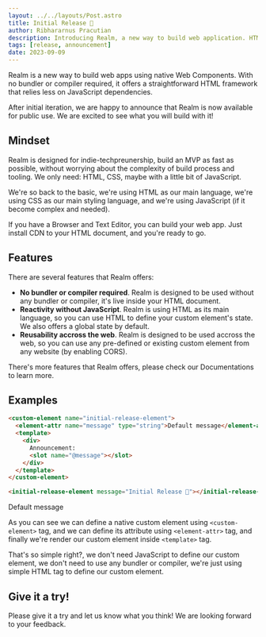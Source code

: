 ```yaml
---
layout: ../../layouts/Post.astro
title: Initial Release 🎉
author: Ribhararnus Pracutian
description: Introducing Realm, a new way to build web application. HTML Framework for building MVP.
tags: [release, announcement]
date: 2023-09-09
---
```


Realm is a new way to build web apps using native Web Components. With no bundler or compiler required, it offers a straightforward HTML framework that relies less on JavaScript dependencies.

After initial iteration, we are happy to announce that Realm is now available for public use. We are excited to see what you will build with it!

## Mindset

Realm is designed for indie-techpreunership, build an MVP as fast as possible, without worrying about the complexity of build process and tooling. We only need: HTML, CSS, maybe with a little bit of JavaScript.

We're so back to the basic, we're using HTML as our main language, we're using CSS as our main styling language, and we're using JavaScript (if it become complex and needed).

If you have a Browser and Text Editor, you can build your web app. Just install CDN to your HTML document, and you're ready to go.

## Features

There are several features that Realm offers:

- **No bundler or compiler required**. Realm is designed to be used without any bundler or compiler, it's live inside your HTML document.
- **Reactivity without JavaScript**. Realm is using HTML as its main language, so you can use HTML to define your custom element's state. We also offers a global state by default.
- **Reusability accross the web**. Realm is designed to be used accross the web, so you can use any pre-defined or existing custom element from any website (by enabling CORS).

There's more features that Realm offers, please check our <anchor-link href="https://realm.codes/docs">Documentations</anchor-link> to learn more.

## Examples

```html
<custom-element name="initial-release-element">
  <element-attr name="message" type="string">Default message</element-attr>
  <template>
    <div>
      Announcement:
      <slot name="@message"></slot>
    </div>
  </template>
</custom-element>

<initial-release-element message="Initial Release 🎉"></initial-release-element>
```

<custom-element name="initial-release-element">
  <element-attr name="message" type="string">Default message</element-attr>
  <template>
    <div>Announcement: <slot name="@message"></slot></div>
  </template>
</custom-element>

<realm-demo>
  <initial-release-element message="Initial Release 🎉"></initial-release-element>
</realm-demo>

As you can see we can define a native custom element using `<custom-element>` tag, and we can define its attribute using `<element-attr>` tag, and finally we're render our custom element inside `<template>` tag.

That's so simple right?, we don't need JavaScript to define our custom element, we don't need to use any bundler or compiler, we're just using simple HTML tag to define our custom element.

## Give it a try!

Please give it a try and let us know what you think! We are looking forward to your feedback.
